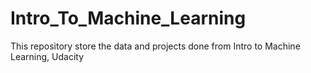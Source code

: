 # Intro_To_Machine_Learning
This repository store the data and projects done from Intro to Machine Learning, Udacity
